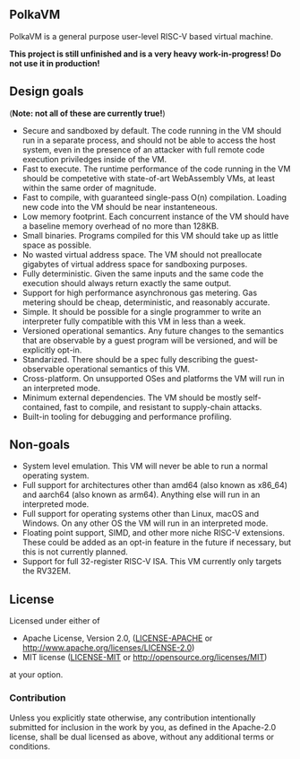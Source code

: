 ## PolkaVM

PolkaVM is a general purpose user-level RISC-V based virtual machine.

**This project is still unfinished and is a very heavy work-in-progress! Do not use it in production!**

## Design goals

(**Note: not all of these are currently true!**)

- Secure and sandboxed by default. The code running in the VM should run in a separate process, and should not be able to access the host system, even in the presence of an attacker with full remote code execution priviledges inside of the VM.
- Fast to execute. The runtime performance of the code running in the VM should be competetive with state-of-art WebAssembly VMs, at least within the same order of magnitude.
- Fast to compile, with guaranteed single-pass O(n) compilation. Loading new code into the VM should be near instanteneous.
- Low memory footprint. Each concurrent instance of the VM should have a baseline memory overhead of no more than 128KB.
- Small binaries. Programs compiled for this VM should take up as little space as possible.
- No wasted virtual address space. The VM should not preallocate gigabytes of virtual address space for sandboxing purposes.
- Fully deterministic. Given the same inputs and the same code the execution should always return exactly the same output.
- Support for high performance asynchronous gas metering. Gas metering should be cheap, deterministic, and reasonably accurate.
- Simple. It should be possible for a single programmer to write an interpreter fully compatible with this VM in less than a week.
- Versioned operational semantics. Any future changes to the semantics that are observable by a guest program will be versioned, and will be explicitly opt-in.
- Standarized. There should be a spec fully describing the guest-observable operational semantics of this VM.
- Cross-platform. On unsupported OSes and platforms the VM will run in an interpreted mode.
- Minimum external dependencies. The VM should be mostly self-contained, fast to compile, and resistant to supply-chain attacks.
- Built-in tooling for debugging and performance profiling.

## Non-goals

- System level emulation. This VM will never be able to run a normal operating system.
- Full support for architectures other than amd64 (also known as x86_64) and aarch64 (also known as arm64). Anything else will run in an interpreted mode.
- Full support for operating systems other than Linux, macOS and Windows. On any other OS the VM will run in an interpreted mode.
- Floating point support, SIMD, and other more niche RISC-V extensions. These could be added as an opt-in feature in the future if necessary, but this is not currently planned.
- Support for full 32-register RISC-V ISA. This VM currently only targets the RV32EM.

## License

Licensed under either of

  * Apache License, Version 2.0, ([LICENSE-APACHE](LICENSE-APACHE) or <http://www.apache.org/licenses/LICENSE-2.0>)
  * MIT license ([LICENSE-MIT](LICENSE-MIT) or <http://opensource.org/licenses/MIT>)

at your option.

### Contribution

Unless you explicitly state otherwise, any contribution intentionally submitted
for inclusion in the work by you, as defined in the Apache-2.0 license, shall be
dual licensed as above, without any additional terms or conditions.
